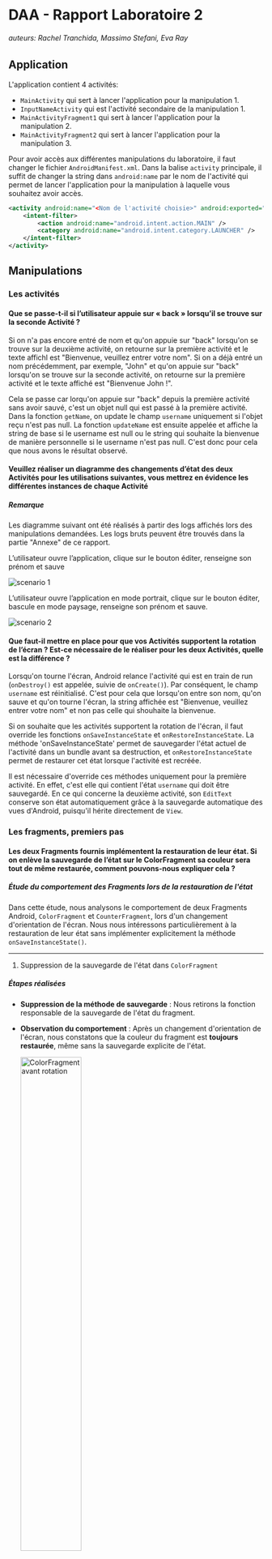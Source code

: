 # DAA - Rapport Laboratoire 2

###### auteurs: Rachel Tranchida, Massimo Stefani, Eva Ray

## Application

L'application contient 4 activités:

- ``MainActivity`` qui sert à lancer l'application pour la manipulation 1.
- ``InputNameActivity`` qui est l'activité secondaire de la manipulation 1.
- ``MainActivityFragment1`` qui sert à lancer l'application pour la manipulation 2.
- ``MainActivityFragment2`` qui sert à lancer l'application pour la manipulation 3.

Pour avoir accès aux différentes manipulations du laboratoire, il faut changer le fichier
``AndroidManifest.xml``. Dans la balise ``activity`` principale, il suffit de changer la string
dans ``android:name`` par le nom de l'activité qui permet de lancer l'application pour la
manipulation à laquelle vous souhaitez avoir accès.

```xml
<activity android:name="<Nom de l'activité choisie>" android:exported="true">
    <intent-filter>
        <action android:name="android.intent.action.MAIN" />
        <category android:name="android.intent.category.LAUNCHER" />
    </intent-filter>
</activity>
```

## Manipulations

### Les activités

#### Que se passe-t-il si l’utilisateur appuie sur « back » lorsqu’il se trouve sur la seconde Activité ?

Si on n'a pas encore entré de nom et qu'on appuie sur "back" lorsqu'on se trouve sur la deuxième
activité, on retourne sur la première activité et le texte affichl est "Bienvenue, veuillez entrer
votre nom". Si on a déjà entré un nom précédemment, par exemple, "John" et qu'on appuie sur "back"
lorsqu'on se trouve sur
la seconde activité, on retourne sur la première activité et le texte affiché est "Bienvenue
John !".

Cela se passe car lorqu'on appuie sur "back" depuis la première activité sans avoir sauvé, c'est
un objet null qui est passé à la première activité. Dans la fonction ``getName``, on update le champ
``username`` uniquement si l'objet reçu n'est pas null. La fonction ``updateName`` est ensuite appelée
et affiche la string de base si le username est null ou le string qui souhaite la bienvenue de
manière
personnelle si le username n'est pas null. C'est donc pour cela que nous avons le résultat observé.

#### Veuillez réaliser un diagramme des changements d’état des deux Activités pour les utilisations suivantes, vous mettrez en évidence les différentes instances de chaque Activité

##### Remarque

Les diagramme suivant ont été réalisés à partir des logs affichés lors des manipulations demandées. Les logs bruts peuvent être trouvés dans la partie "Annexe" de ce rapport.

L’utilisateur ouvre l’application, clique sur le bouton éditer, renseigne son prénom et sauve

![scenario 1](/img/scenario1.png)

L’utilisateur ouvre l’application en mode portrait, clique sur le bouton éditer, bascule en 
mode paysage, renseigne son prénom et sauve.

![scenario 2](/img/scenario2.png)

#### Que faut-il mettre en place pour que vos Activités supportent la rotation de l’écran ? Est-ce nécessaire de le réaliser pour les deux Activités, quelle est la différence ?

Lorsqu'on tourne l'écran, Android relance l'activité qui est en train de run (``onDestroy()`` est
appelée, suivie de ``onCreate()``). Par conséquent, le champ ``username`` est réinitialisé. C'est pour
cela que lorsqu'on entre son nom, qu'on sauve et qu'on tourne l'écran, la string affichée est
"Bienvenue, veuillez entrer votre nom" et non pas celle qui shouhaite la bienvenue.

Si on souhaite que les activités supportent la rotation de l'écran, il faut override les fonctions
``onSaveInstanceState`` et ``onRestoreInstanceState``. La méthode 'onSaveInstanceState' permet de
sauvegarder l'état actuel de l'activité dans un bundle avant sa destruction, et
``onRestoreInstanceState`` permet de restaurer cet état lorsque l'activité est recréée.

Il est nécessaire d'override ces méthodes uniquement pour la première activité. En effet,
c'est elle qui contient l'état ``username`` qui doit être sauvegardé. En ce qui concerne la deuxième
activité, son ``EditText`` conserve son état automatiquement grâce à la sauvegarde automatique des
vues d'Android, puisqu'il hérite directement de ``View``.

### Les fragments, premiers pas

#### Les deux Fragments fournis implémentent la restauration de leur état. Si on enlève la sauvegarde de l’état sur le ColorFragment sa couleur sera tout de même restaurée, comment pouvons-nous expliquer cela ?

##### Étude du comportement des Fragments lors de la restauration de l'état

Dans cette étude, nous analysons le comportement de deux Fragments Android, `ColorFragment` et
`CounterFragment`, lors d'un changement d'orientation de l'écran. Nous nous intéressons
particulièrement à la restauration de leur état sans implémenter explicitement la méthode
`onSaveInstanceState()`.

---

1. Suppression de la sauvegarde de l'état dans `ColorFragment`

##### Étapes réalisées

- **Suppression de la méthode de sauvegarde** : Nous retirons la fonction responsable de la
  sauvegarde de l'état du fragment.

- **Observation du comportement** : Après un changement d'orientation de l'écran, nous constatons
  que la couleur du fragment est **toujours restaurée**, même sans la sauvegarde explicite de
  l'état.

  <img src="./img/MainActivityFragment1_1.png" alt="ColorFragment avant rotation" width="50%"/>

  *ColorFragment avant rotation*

  <img src="./img/MainActivityFragment1_2.png" alt="ColorFragment après rotation" width="50%"/>

*ColorFragment après rotation*

---

2. Suppression de la sauvegarde de l'état dans `CounterFragment`

##### Étapes réalisées

- **Suppression de la méthode de sauvegarde** : De la même manière, nous supprimons la fonction de
  sauvegarde de l'état du `CounterFragment`.

- **Observation du comportement** : Après un changement d'orientation, nous remarquons que la valeur
  du compteur **n'est pas restaurée** et revient à sa valeur initiale.

  <img src="./img/MainActivityFragment1_3.png" alt="CounterFragment avant rotation" width="50%"/>

  *Avant rotation*

  <img src="./img/MainActivityFragment1_4.png" alt="CounterFragment après rotation" width="50%"/>

  *Après rotation*


3. Analyse des différences entre les deux Fragments

##### Comportements observés

- **`ColorFragment`** : La couleur est restaurée malgré l'absence de sauvegarde explicite.
- **`CounterFragment`** : Le compteur n'est pas restauré sans sauvegarde explicite.

##### Propriétés des Fragments

- **`ColorFragment`** :

    - Utilise des attributs de type `Int` pour stocker la couleur.
    - Possède trois `SeekBar` (`rSeekBar`, `gSeekBar`, `bSeekBar`) pour ajuster les composantes RGB.
    - Met à jour la couleur de fond en fonction des valeurs des `SeekBar`.

- **`CounterFragment`** :

    - Utilise un attribut de type `Int` pour stocker le compteur.
    - Affiche le compteur dans un `TextView` et l'incrémente via un `Button`.
    - Met à jour le `TextView` à chaque incrémentation du compteur.

##### Mécanisme de sauvegarde automatique des vues en Android

En Android, les vues (héritant de `View`) possédant un identifiant unique (`android:id`) et ayant la
propriété `saveEnabled` à `true` (par défaut) sauvegardent et restaurent automatiquement leur état
lors des changements de configuration.

- **Vues concernées** : `EditText`, `CheckBox`, `SeekBar`, etc.
- **Données sauvegardées** : Propriétés telles que le texte saisi, l'état coché, la progression,
  etc.

##### Application au `ColorFragment`

- **Sauvegarde automatique des `SeekBar`** :

    - Les `SeekBar` sauvegardent automatiquement leur position (`progress`).
    - Lors de la restauration, les positions sont rétablies, déclenchant les écouteurs associés.

- **Mise à jour de la couleur** :

    - `seekBarChangeListener` est appelé lors de la restauration.
    - Il met à jour la variable `color` et applique la couleur au fond du fragment.

  ```kotlin
  private val seekBarChangeListener = object : SeekBar.OnSeekBarChangeListener {

      override fun onProgressChanged(seekBar: SeekBar, value: Int, fromUser: Boolean) {
          val rComponent = Color.red(color)
          val gComponent = Color.green(color)
          val bComponent = Color.blue(color)

          color = when(seekBar) {
              rSeekBar -> Color.rgb(value, gComponent, bComponent)
              gSeekBar -> Color.rgb(rComponent, value, bComponent)
              bSeekBar -> Color.rgb(rComponent, gComponent, value)
              else -> Color.rgb(rComponent, gComponent, bComponent)
          }

          // Mise à jour de la couleur de fond
          view?.setBackgroundColor(color)
      }

      override fun onStartTrackingTouch(p0: SeekBar?) = Unit
      override fun onStopTrackingTouch(p0: SeekBar?) = Unit

  }
  ```

##### Application au `CounterFragment`

- **Absence de sauvegarde automatique** :

    - Le compteur est une variable primitive (`Int`), non liée à une vue avec sauvegarde
      automatique.
    - Sans sauvegarde explicite, sa valeur est réinitialisée lors de la recréation du fragment.

---

##### Conclusion

La différence de comportement entre les deux fragments s'explique par le mécanisme de sauvegarde
automatique des vues en Android :

- **`ColorFragment`** :

    - **Sauvegarde automatique** : Les `SeekBar` sauvegardent et restaurent automatiquement leur
      état.
    - **Mise à jour dynamique** : Le `SeekBarChangeListener` met à jour la variable `color` et la
      couleur de fond en conséquence.

- **`CounterFragment`** :

    - **Absence de sauvegarde** : Le compteur n'est pas sauvegardé automatiquement car il n'est pas
      lié à une vue.
    - **Réinitialisation** : Sans sauvegarde explicite, le compteur revient à sa valeur initiale
      après rotation.

---

#### Si nous plaçons deux fois le CounterFragment dans l’Activité, nous aurons deux instances indépendantes de celui-ci. Comment est-ce que la restauration de l’état se passe en cas de rotation de l’écran ?

Comme vu précédemment, le `CounterFragment` garde son état si la méthode `onSaveInstanceState` est
implémentée.
Si on place deux instances du `CounterFragment` dans l'activité, chaque instance aura son propre
état.
Lors d'un changement d'orientation de l'écran, chaque instance du `CounterFragment` restaurera son
propre état.
Les deux instances du `CounterFragment` sont indépendantes l'une de l'autre.

3. Références

- [Documentation officielle d'Android sur les Fragments](https://developer.android.com/guide/fragments)
- [Mécanismes de sauvegarde d'état en Android](https://developer.android.com/topic/libraries/architecture/saving-states)
- [Classe
  `SeekBar` (Android Developers)](https://developer.android.com/reference/android/widget/SeekBar)
- [Propriété `saveEnabled` de
  `View`](https://developer.android.com/reference/android/view/View#attr_android:saveEnabled)

### Le FragmentManager

#### A l’initialisation de l’Activité, comment peut-on faire en sorte que la première étape s’affiche automatiquement ?

On crée et ajoute le premier fragment à la création avec l'argument de step valant 1 seulement dans
le cas où l'activité est nouvelle et qu'il n'y a pas d'état sauvegardé. En effet, on vérifie si
`savedInstanceState` est null et c'est seulement dans ce cas que l'on ajoute le premier fragment.

#### Comment pouvez-vous faire en sorte que votre implémentation supporte la rotation de l’écran ? Nous nous intéressons en particulier au maintien de l’état de la pile de Fragments et de l’étape en cours lors de la rotation.

En cas de rotation de l’écran, Android détruit puis recrée l'activité en cours pour gérer les
nouvelles configurations. Par défaut la pile de Fragments est recréée à l’identique par le
FragmentManager, mais pas l’état interne des Fragments. Le paramètre passé aux fragments indiquant
le numéro d'étape est ce qui permet de conserver le numéro de l'étape en cours, car il ne change pas
pour un fragment donné. De plus, au `onCreate()` , on vérifie si une instance a été sauvegardée, ce
qui nous permet de conserver la cohérence de la pile en n'ajoutant pas un fragment à la création si
l'activité est restaurée et pas nouvelle.

#### Dans une transaction sur le Fragment, quelle est la différence entre les méthodes add et replace ?

`add()` :  Ajoute un fragment au conteneur. Si le conteneur possède déjà des fragments, le nouveau
fragment est ajouté par-dessus les autres, créant ainsi une pile de fragments.

`replace()` : Supprime tous les fragments existants dans le conteneur et ajoute le nouveau fragment. 

## Annexe 

### Logs de la première utilisation pour la manipulation 1

| Date                | PID      | TID      | Activity           | Package                            | Level | Method    |
|---------------------|----------|----------|--------------------|------------------------------------|-------|-----------|
| 2024-10-10 16:38:07 | 6690     | 6690     | MainActivity        | ch.heigvd.iict.daa.labo2           | D     | onCreate  |
| 2024-10-10 16:38:07 | 6690     | 6690     | MainActivity        | ch.heigvd.iict.daa.labo2           | D     | onStart   |
| 2024-10-10 16:38:07 | 6690     | 6690     | MainActivity        | ch.heigvd.iict.daa.labo2           | D     | onResume  |
| 2024-10-10 16:38:11 | 6690     | 6690     | MainActivity        | ch.heigvd.iict.daa.labo2           | D     | onPause   |
| 2024-10-10 16:38:11 | 6690     | 6690     | InputNameActivity   | ch.heigvd.iict.daa.labo2           | D     | onCreate  |
| 2024-10-10 16:38:11 | 6690     | 6690     | InputNameActivity   | ch.heigvd.iict.daa.labo2           | D     | onStart   |
| 2024-10-10 16:38:11 | 6690     | 6690     | InputNameActivity   | ch.heigvd.iict.daa.labo2           | D     | onResume  |
| 2024-10-10 16:38:11 | 6690     | 6690     | MainActivity        | ch.heigvd.iict.daa.labo2           | D     | onStop    |
| 2024-10-10 16:38:20 | 6690     | 6690     | InputNameActivity   | ch.heigvd.iict.daa.labo2           | D     | onPause   |
| 2024-10-10 16:38:20 | 6690     | 6690     | MainActivity        | ch.heigvd.iict.daa.labo2           | D     | onStart   |
| 2024-10-10 16:38:20 | 6690     | 6690     | MainActivity        | ch.heigvd.iict.daa.labo2           | D     | onResume  |
| 2024-10-10 16:38:21 | 6690     | 6690     | InputNameActivity   | ch.heigvd.iict.daa.labo2           | D     | onStop    |
| 2024-10-10 16:38:21 | 6690     | 6690     | InputNameActivity   | ch.heigvd.iict.daa.labo2           | D     | onDestroy |


### Logs de la deuxième utilisation pour la manipulation 1

| Date                | PID      | TID      | Activity           | Package                            | Level | Method    |
|---------------------|----------|----------|--------------------|------------------------------------|-------|-----------|
| 2024-10-10 16:44:17 | 6918     | 6918     | MainActivity        | ch.heigvd.iict.daa.labo2           | D     | onCreate  |
| 2024-10-10 16:44:17 | 6918     | 6918     | MainActivity        | ch.heigvd.iict.daa.labo2           | D     | onStart   |
| 2024-10-10 16:44:17 | 6918     | 6918     | MainActivity        | ch.heigvd.iict.daa.labo2           | D     | onResume  |
| 2024-10-10 16:44:20 | 6918     | 6918     | MainActivity        | ch.heigvd.iict.daa.labo2           | D     | onPause   |
| 2024-10-10 16:44:20 | 6918     | 6918     | InputNameActivity   | ch.heigvd.iict.daa.labo2           | D     | onCreate  |
| 2024-10-10 16:44:20 | 6918     | 6918     | InputNameActivity   | ch.heigvd.iict.daa.labo2           | D     | onStart   |
| 2024-10-10 16:44:20 | 6918     | 6918     | InputNameActivity   | ch.heigvd.iict.daa.labo2           | D     | onResume  |
| 2024-10-10 16:44:21 | 6918     | 6918     | MainActivity        | ch.heigvd.iict.daa.labo2           | D     | onStop    |
| 2024-10-10 16:44:24 | 6918     | 6918     | InputNameActivity   | ch.heigvd.iict.daa.labo2           | D     | onPause   |
| 2024-10-10 16:44:24 | 6918     | 6918     | InputNameActivity   | ch.heigvd.iict.daa.labo2           | D     | onStop    |
| 2024-10-10 16:44:24 | 6918     | 6918     | InputNameActivity   | ch.heigvd.iict.daa.labo2           | D     | onDestroy |
| 2024-10-10 16:44:24 | 6918     | 6918     | InputNameActivity   | ch.heigvd.iict.daa.labo2           | D     | onCreate  |
| 2024-10-10 16:44:24 | 6918     | 6918     | InputNameActivity   | ch.heigvd.iict.daa.labo2           | D     | onStart   |
| 2024-10-10 16:44:24 | 6918     | 6918     | InputNameActivity   | ch.heigvd.iict.daa.labo2           | D     | onResume  |
| 2024-10-10 16:44:36 | 6918     | 6918     | InputNameActivity   | ch.heigvd.iict.daa.labo2           | D     | onPause   |
| 2024-10-10 16:44:36 | 6918     | 6918     | MainActivity        | ch.heigvd.iict.daa.labo2           | D     | onDestroy |
| 2024-10-10 16:44:36 | 6918     | 6918     | MainActivity        | ch.heigvd.iict.daa.labo2           | D     | onCreate  |
| 2024-10-10 16:44:36 | 6918     | 6918     | MainActivity        | ch.heigvd.iict.daa.labo2           | D     | onStart   |
| 2024-10-10 16:44:36 | 6918     | 6918     | MainActivity        | ch.heigvd.iict.daa.labo2           | D     | onResume  |
| 2024-10-10 16:44:37 | 6918     | 6918     | InputNameActivity   | ch.heigvd.iict.daa.labo2           | D     | onStop    |
| 2024-10-10 16:44:37 | 6918     | 6918     | InputNameActivity   | ch.heigvd.iict.daa.labo2           | D     | onDestroy |


